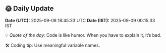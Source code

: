 ## 🌞 Daily Update

**Date (UTC):** 2025-09-08 18:45:33 UTC
**Date (IST):** 2025-09-09 00:15:33 IST

💡 *Quote of the day:* Code is like humor. When you have to explain it, it’s bad.

🛠️ Coding tip: Use meaningful variable names.
